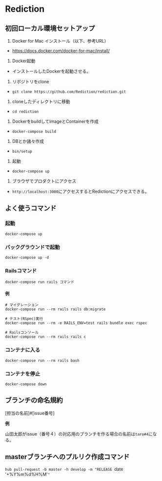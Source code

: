 # Rediction
## 初回ローカル環境セットアップ
1. Docker for Mac インストール（以下、参考URL）
  - https://docs.docker.com/docker-for-mac/install/
1. Docker起動
  - インストールしたDockerを起動させる。
1. リポジトリをclone
  - `git clone https://github.com/Rediction/rediction.git`
1. cloneしたディレクトリに移動
  - `cd rediction`
1. DockerをbuildしてImageとContainerを作成
  - `docker-compose build`
1. DBとか諸々作成
  - `bin/setup`
1. 起動
  - `docker-compose up`
1. ブラウザでプロダクトにアクセス
  - `http://localhost:3000`にアクセスするとRedictionにアクセスできる。

## よく使うコマンド
### 起動
`docker-compose up`

### バックグラウンドで起動
`docker-compose up -d`

### Railsコマンド
`docker-compose run rails コマンド`

#### 例
```
# マイグレーション
docker-compose run --rm rails rails db:migrate

# テスト(RSpec)実行
docker-compose run --rm -e RAILS_ENV=test rails bundle exec rspec

# Railsコンソール
docker-compose run --rm rails rails c
```

### コンテナに入る
`docker-compose run --rm rails bash`

### コンテナを停止
`docker-compose down`

## ブランチの命名規約
[担当の名前]#[issue番号]

**例**

山田太郎がissue（番号４）の対応用のブランチを作る場合の名前は`taro#4`になる。

## masterブランチへのプルリク作成コマンド
`hub pull-request -b master -h develop -m "RELEASE `date '+%Y%m%d%H%M'`"`
